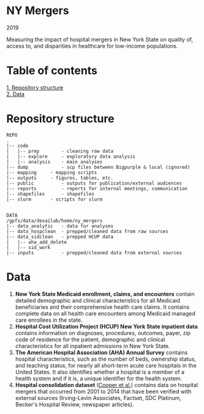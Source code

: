 # NY Mergers

2019

Measuring the impact of hospital mergers in New York State on quality of, access to, and disparities in healthcare for low-income populations.


# Table of contents

[1. Repository structure](#repository-structure)  
[2. Data](#data)


# Repository structure

	REPO
	.
	|-- code
	|   |-- prep        - cleaning raw data
	|   |-- explore     - exploratory data analysis
	|   |-- analysis    - main analyses
	|-- dump            - scp files between Bigpurple & local (ignored)
	|-- mapping	    - mapping scripts
	|-- outputs	    - figures, tables, etc.
	|-- public          - outputs for publication/external audiences
	|-- reports         - reports for internal meetings, communication
	|-- shapefiles      - shapefiles
	|-- slurm 	    - scripts for slurm

	
	DATA
	/gpfs/data/desailab/home/ny_mergers
	|-- data_analytic   - data for analyses
	|-- data_hospclean  - prepped/cleaned data from raw sources
	|-- data_sidclean   - prepped HCUP data
	|   |-- aha_add_delete
	|   |-- sid_work
	|-- inputs          - prepped/cleaned data from external sources
 

# Data

1. **New York State Medicaid enrollment, claims, and encounters** contain detailed demographic and clinical characteristics for all Medicaid beneficiaries and their comprehensive health care claims. It contains complete data on all health care encounters among Medicaid managed care enrollees in the state.  
2. **Hospital Cost Utilization Project (HCUP) New York State inpatient data** contains information on diagnoses, procedures, outcomes, payer, zip code of residence for the patient, demographic and clinical characteristics for all inpatient admissions in New York State.  
3. **The American Hospital Association (AHA) Annual Survey** contains hospital characteristics, such as the number of beds, ownership status, and teaching status, for nearly all short-term acute care hospitals in the United States. It also identifies whether a hospital is a member of a health system and if it is, a unique identifier for the health system.  
4. **Hospital consolidation dataset** ([Cooper et al.](https://healthcarepricingproject.org/)) contains data on hospital mergers that occurred from 2001 to 2014 that have been verified with external sources (Irving-Levin Associates, Factset, SDC Platinum, Becker's Hospital Review, newspaper articles).

